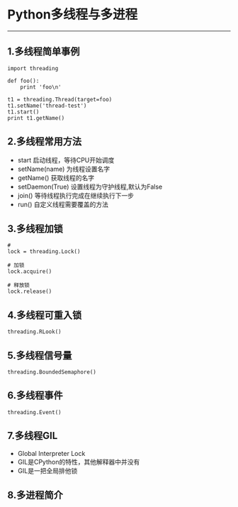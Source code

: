 # Python多线程与多进程

---

## 1.多线程简单事例
	import threading

	def foo():
	    print 'foo\n'
	
	t1 = threading.Thread(target=foo)
	t1.setName('thread-test')
	t1.start()
	print t1.getName()
## 2.多线程常用方法
* start					启动线程，等待CPU开始调度
* setName(name)			为线程设置名字
* getName()				获取线程的名字
* setDaemon(True)		设置线程为守护线程,默认为False
* join()				等待线程执行完成在继续执行下一步
* run()					自定义线程需要覆盖的方法

## 3.多线程加锁
	# 
	lock = threading.Lock()

	# 加锁
	lock.acquire()

	# 释放锁
	lock.release()
## 4.多线程可重入锁
	threading.RLook()
## 5.多线程信号量
	threading.BoundedSemaphore()
## 6.多线程事件
	threading.Event()

## 7.多线程GIL
* Global Interpreter Lock
* GIL是CPython的特性，其他解释器中并没有
* GIL是一把全局排他锁

## 8.多进程简介
